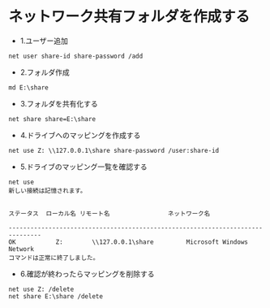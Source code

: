 # ネットワーク共有フォルダを作成する

- 1.ユーザー追加

```
net user share-id share-password /add
```

- 2.フォルダ作成

```
md E:\share
```

- 3.フォルダを共有化する

```
net share share=E:\share
```

- 4.ドライブへのマッピングを作成する

```
net use Z: \\127.0.0.1\share share-password /user:share-id
```

- 5.ドライブのマッピング一覧を確認する

```
net use
新しい接続は記憶されます。


ステータス  ローカル名 リモート名                ネットワーク名

-------------------------------------------------------------------------------
OK           Z:        \\127.0.0.1\share         Microsoft Windows Network
コマンドは正常に終了しました。
```

- 6.確認が終わったらマッピングを削除する

```
net use Z: /delete
net share E:\share /delete
```
